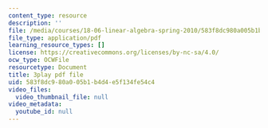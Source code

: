 ```yaml
---
content_type: resource
description: ''
file: /media/courses/18-06-linear-algebra-spring-2010/583f8dc980a005b1b4d4e5f134fe54c4_RWvi4Vx4CDc.pdf
file_type: application/pdf
learning_resource_types: []
license: https://creativecommons.org/licenses/by-nc-sa/4.0/
ocw_type: OCWFile
resourcetype: Document
title: 3play pdf file
uid: 583f8dc9-80a0-05b1-b4d4-e5f134fe54c4
video_files:
  video_thumbnail_file: null
video_metadata:
  youtube_id: null
---
```

